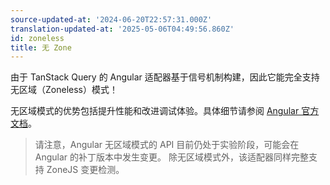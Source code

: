 ```yaml
---
source-updated-at: '2024-06-20T22:57:31.000Z'
translation-updated-at: '2025-05-06T04:49:56.860Z'
id: zoneless
title: 无 Zone
---
```

由于 TanStack Query 的 Angular 适配器基于信号机制构建，因此它能完全支持无区域（Zoneless）模式！

无区域模式的优势包括提升性能和改进调试体验。具体细节请参阅 [Angular 官方文档](https://angular.dev/guide/experimental/zoneless)。

> 请注意，Angular 无区域模式的 API 目前仍处于实验阶段，可能会在 Angular 的补丁版本中发生变更。
> 除无区域模式外，该适配器同样完整支持 ZoneJS 变更检测。
